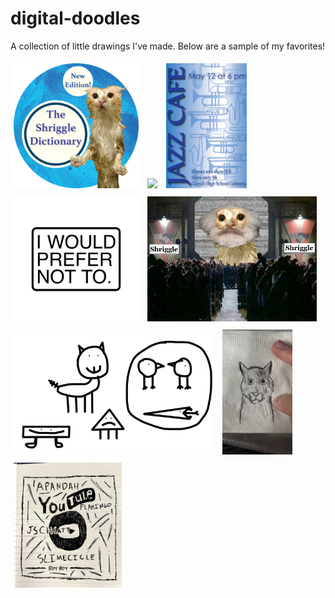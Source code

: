 # digital-doodles
A collection of little drawings I've made. Below are a sample of my favorites!

<p align="left">
  <img src="Drawings/Dictionary%20Logo%20Final.png" height="200" style="margin: 5px;">
  <img src="Drawings/AllenElliotCoverDesignPs%20Final.png" height="200" style="margin: 5px;">
  <img src="Drawings/AllenElliot%20Performance%20Poster%20Final.png" height="200" style="margin: 5px;">
  <img src="Drawings/I%20WOULD%20PREFER%20NOT%20TO..png" height="200" style="margin: 5px;">
  <img src="Drawings/Cat%20Marx.png" height="200" style="margin: 5px;">
  <img src="Drawings/IMG_1105.png" height="200" style="margin: 5px;">
  <img src="Drawings/83A06934-AC4F-40CD-8F76-6F3239B45C72_1_102_a.png" height="200" style="margin: 5px;">
  <img src="Drawings/5FB10A5E-2F2C-49B6-8A31-C1EA4D9EB10C_1_102_a.png" height="200" style="margin: 5px;">
</p>
